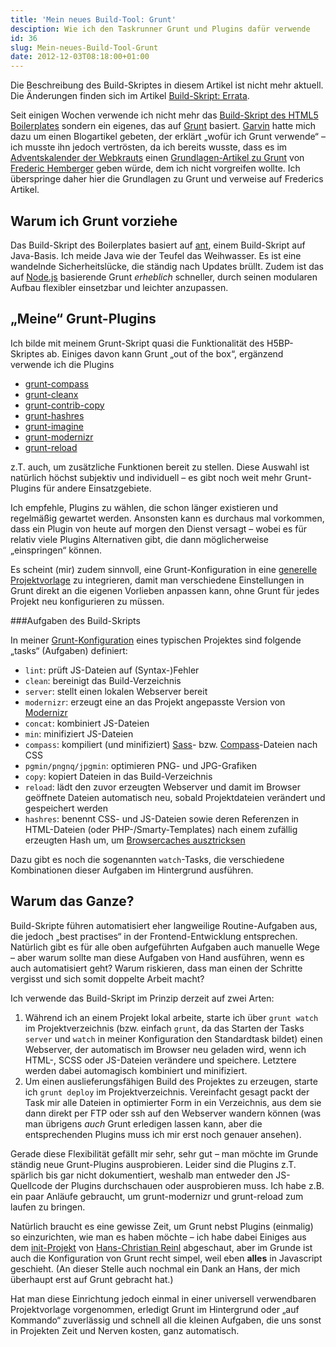```yaml
---
title: 'Mein neues Build-Tool: Grunt'
desciption: Wie ich den Taskrunner Grunt und Plugins dafür verwende
id: 36
slug: Mein-neues-Build-Tool-Grunt
date: 2012-12-03T08:18:00+01:00
---
```


Die Beschreibung des Build-Skriptes in diesem Artikel ist nicht mehr aktuell. Die Änderungen finden sich im Artikel [Build-Skript: Errata](/archiv/38/Build-Skript-Errata.html).

Seit einigen Wochen verwende ich nicht mehr das [Build\-Skript des HTML5 Boilerplates](/archiv/7/HTML5-Boilerplate-Das-build-Skript.html) sondern ein eigenes, das auf [Grunt](http://gruntjs.com/) basiert. [Garvin](http://garv.in/) hatte mich dazu um einen Blogartikel gebeten, der erklärt „wofür ich Grunt verwende“ – ich musste ihn jedoch vertrösten, da ich bereits wusste, dass es im [Adventskalender der Webkrauts](http://webkrauts.de/serien/adventskalender/2012) einen [Grundlagen-Artikel zu Grunt](http://webkrauts.de/artikel/2012/build-tool-grunt) von [Frederic Hemberger](http://frederic-hemberger.de/) geben würde, dem ich nicht vorgreifen wollte. Ich überspringe daher hier die Grundlagen zu Grunt und verweise auf Frederics Artikel.

## Warum ich Grunt vorziehe

Das Build\-Skript des Boilerplates basiert auf [ant](http://ant.apache.org/), einem Build\-Skript auf Java-Basis. Ich meide Java wie der Teufel das Weihwasser. Es ist eine wandelnde Sicherheitslücke, die ständig nach Updates brüllt. Zudem ist das auf [Node.js](http://nodejs.org/) basierende Grunt _erheblich_ schneller, durch seinen modularen Aufbau flexibler einsetzbar und leichter anzupassen.

## „Meine“ Grunt\-Plugins

Ich bilde mit meinem Grunt\-Skript quasi die Funktionalität des H5BP\-Skriptes ab. Einiges davon kann Grunt „out of the box“, ergänzend verwende ich die Plugins

-   [grunt-compass](https://github.com/kahlil/grunt-compass)
-   [grunt-cleanx](https://github.com/99corps/grunt-cleanx)
-   [grunt-contrib-copy](https://github.com/gruntjs/grunt-contrib-copy)
-   [grunt-hashres](https://github.com/Luismahou/grunt-hashres)
-   [grunt-imagine](https://github.com/asciidisco/grunt-imagine)
-   [grunt-modernizr](https://github.com/doctyper/grunt-modernizr)
-   [grunt-reload](https://github.com/webxl/grunt-reload)

z.T. auch, um zusätzliche Funktionen bereit zu stellen. Diese Auswahl ist natürlich höchst subjektiv und individuell – es gibt noch weit mehr Grunt-Plugins für andere Einsatzgebiete.

Ich empfehle, Plugins zu wählen, die schon länger existieren und regelmäßig gewartet werden. Ansonsten kann es durchaus mal vorkommen, dass ein Plugin von heute auf morgen den Dienst versagt – wobei es für relativ viele Plugins Alternativen gibt, die dann möglicherweise „einspringen“ können.

Es scheint (mir) zudem sinnvoll, eine Grunt\-Konfiguration in eine [generelle Projektvorlage](https://github.com/yellowled/yl-bp) zu integrieren, damit man verschiedene Einstellungen in Grunt direkt an die eigenen Vorlieben anpassen kann, ohne Grunt für jedes Projekt neu konfigurieren zu müssen.

###Aufgaben des Build\-Skripts

In meiner [Grunt\-Konfiguration](https://github.com/yellowled/yl-bp/blob/master/grunt.js) eines typischen Projektes sind folgende „tasks“ (Aufgaben) definiert:

-   `lint`: prüft JS\-Dateien auf (Syntax-)Fehler
-   `clean`: bereinigt das Build\-Verzeichnis
-   `server`: stellt einen lokalen Webserver bereit
-   `modernizr`: erzeugt eine an das Projekt angepasste Version von [Modernizr](http://modernizr.com)
-   `concat`: kombiniert JS-Dateien
-   `min`: minifiziert JS-Dateien
-   `compass`: kompiliert (und minifiziert) [Sass](http://sass-lang.com/)\- bzw. [Compass](http://compass-style.org/)\-Dateien nach CSS
-   `pgmin/pngnq/jpgmin`: optimieren PNG- und JPG-Grafiken
-   `copy`: kopiert Dateien in das Build\-Verzeichnis
-   `reload`: lädt den zuvor erzeugten Webserver und damit im Browser geöffnete Dateien automatisch neu, sobald Projektdateien verändert und gespeichert werden
-   `hashres`: benennt CSS- und JS-Dateien sowie deren Referenzen in HTML-Dateien (oder PHP-/Smarty-Templates) nach einem zufällig erzeugten Hash um, um [Browsercaches ausztricksen](http://www.stevesouders.com/blog/2008/08/23/revving-filenames-dont-use-querystring/)

Dazu gibt es noch die sogenannten `watch`\-Tasks, die verschiedene Kombinationen dieser Aufgaben im Hintergrund ausführen.

## Warum das Ganze?

Build\-Skripte führen automatisiert eher langweilige Routine-Aufgaben aus, die jedoch „best practises“ in der Frontend-Entwicklung entsprechen. Natürlich gibt es für alle oben aufgeführten Aufgaben auch manuelle Wege – aber warum sollte man diese Aufgaben von Hand ausführen, wenn es auch automatisiert geht? Warum riskieren, dass man einen der Schritte vergisst und sich somit doppelte Arbeit macht?

Ich verwende das Build\-Skript im Prinzip derzeit auf zwei Arten:

1.  Während ich an einem Projekt lokal arbeite, starte ich über `grunt watch` im Projektverzeichnis (bzw. einfach `grunt`, da das Starten der Tasks `server` und `watch` in meiner Konfiguration den Standardtask bildet) einen Webserver, der automatisch im Browser neu geladen wird, wenn ich HTML-, SCSS oder JS-Dateien verändere und speichere. Letztere werden dabei automagisch kombiniert und minifiziert.
2.  Um einen auslieferungsfähigen Build des Projektes zu erzeugen, starte ich `grunt deploy` im Projektverzeichnis. Vereinfacht gesagt packt der Task mir alle Dateien in optimierter Form in ein Verzeichnis, aus dem sie dann direkt per FTP oder ssh auf den Webserver wandern können (was man übrigens _auch_ Grunt erledigen lassen kann, aber die entsprechenden Plugins muss ich mir erst noch genauer ansehen).

Gerade diese Flexibilität gefällt mir sehr, sehr gut – man möchte im Grunde ständig neue Grunt-Plugins ausprobieren. Leider sind die Plugins z.T. spärlich bis gar nicht dokumentiert, weshalb man entweder den JS-Quellcode der Plugins durchschauen oder ausprobieren muss. Ich habe z.B. ein paar Anläufe gebraucht, um grunt-modernizr und grunt-reload zum laufen zu bringen.

Natürlich braucht es eine gewisse Zeit, um Grunt nebst Plugins (einmalig) so einzurichten, wie man es haben möchte – ich habe dabei Einiges aus dem [init-Projekt](https://github.com/drublic/init) von [Hans-Christian Reinl](http://drublic.de/) abgeschaut, aber im Grunde ist auch die Konfiguration von Grunt recht simpel, weil eben **alles** in Javascript geschieht. (An dieser Stelle auch nochmal ein Dank an Hans, der mich überhaupt erst auf Grunt gebracht hat.)

Hat man diese Einrichtung jedoch einmal in einer universell verwendbaren Projektvorlage vorgenommen, erledigt Grunt im Hintergrund oder „auf Kommando“ zuverlässig und schnell all die kleinen Aufgaben, die uns sonst in Projekten Zeit und Nerven kosten, ganz automatisch.
